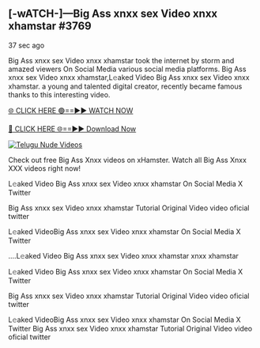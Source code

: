 ## [-wATCH-]—Big Ass xnxx sex Video xnxx xhamstar #3769


37 sec ago 

Big Ass xnxx sex Video xnxx xhamstar took the internet by storm and amazed viewers On Social Media various social media platforms. Big Ass xnxx sex Video xnxx xhamstar,L𝚎aked Video Big Ass xnxx sex Video xnxx xhamstar. a young and talented digital creator, recently became famous thanks to this interesting video.

[🌐 CLICK HERE 🟢==►► WATCH NOW](https://russelviper69.blogspot.com/p/valo-video.html)

[🔴 CLICK HERE 🌐==►► Download Now](https://russelviper69.blogspot.com/p/valo-video.html)

[![Telugu Nude Videos](https://i.imgur.com/dJHk4Zq.gif)](https://russelviper69.blogspot.com/p/valo-video.html)

Check out free Big Ass Xnxx videos on xHamster. Watch all Big Ass Xnxx XXX videos right now!

L𝚎aked Video Big Ass xnxx sex Video xnxx xhamstar On Social Media X Twitter

Big Ass xnxx sex Video xnxx xhamstar Tutorial Original Video video oficial twitter

L𝚎aked VideoBig Ass xnxx sex Video xnxx xhamstar On Social Media X Twitter

....L𝚎aked Video Big Ass xnxx sex Video xnxx xhamstar xnxx xhamstar

L𝚎aked Video Big Ass xnxx sex Video xnxx xhamstar On Social Media X Twitter

Big Ass xnxx sex Video xnxx xhamstar Tutorial Original Video video oficial twitter

L𝚎aked VideoBig Ass xnxx sex Video xnxx xhamstar On Social Media X Twitter
Big Ass xnxx sex Video xnxx xhamstar Tutorial Original Video video oficial twitter